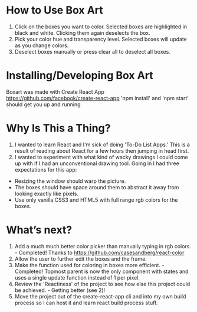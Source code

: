 # How to Use Box Art
1. Click on the boxes you want to color. Selected boxes are highlighted in black and white. Clicking them again deselects the box.
2. Pick your color hue and transparency level. Selected boxes will update as you change colors.
3. Deselect boxes manually or press clear all to deselect all boxes.

# Installing/Developing Box Art
Boxart was made with Create React App https://github.com/facebook/create-react-app
'npm install' and 'npm start' should get you up and running

# Why Is This a Thing?
1. I wanted to learn React and I'm sick of doing 'To-Do List Apps.' This is a result of reading about React for a few hours then jumping in head first.
2. I wanted to experiment with what kind of wacky drawings I could come up with if I had an unconventional drawing tool. Going in I had three expectations for this app:
* Resizing the window should warp the picture.
* The boxes should have space around them to abstract it away from looking exactly like pixels.
* Use only vanilla CSS3 and HTML5 with full range rgb colors for the boxes.

# What’s next?
1. Add a much much better color picker than manually typing in rgb colors. - Completed! Thanks to https://github.com/casesandberg/react-color
2. Allow the user to further edit the boxes and the frame.
3. Make the function used for coloring in boxes more efficient. - Completed! Topmost parent is now the only component with states and uses a single update function instead of 1 per pixel.
4. Review the 'Reactiness' of the project to see how else this project could be achieved. - Getting better (see 2)!
5. Move the project out of the create-react-app cli and into my own build process so I can host it and learn react build process stuff.
